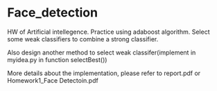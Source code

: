 # Face_detection
HW of Artificial intellegence.
Practice using adaboost algorithm.
Select some weak classifiers to combine a strong classifier.

Also design another method to select weak classifer(implement in myidea.py in function selectBest())

More details about the implementation, please refer to report.pdf or Homework1_Face Detectoin.pdf
